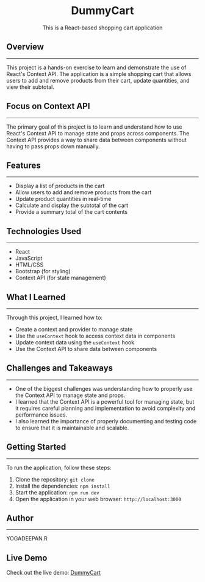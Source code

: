 # <h1 align='center'>DummyCart</h1>

<p align='center'>This is a React-based shopping cart application</p>

## Overview
-----------

This project is a hands-on exercise to learn and demonstrate the use of React's Context API. The application is a simple shopping cart that allows users to add and remove products from their cart, update quantities, and view their subtotal.

## Focus on Context API
-----------------------

The primary goal of this project is to learn and understand how to use React's Context API to manage state and props across components. The Context API provides a way to share data between components without having to pass props down manually.

## Features
------------

* Display a list of products in the cart
* Allow users to add and remove products from the cart
* Update product quantities in real-time
* Calculate and display the subtotal of the cart
* Provide a summary total of the cart contents

## Technologies Used
--------------------

* React
* JavaScript
* HTML/CSS
* Bootstrap (for styling)
* Context API (for state management)

## What I Learned
-----------------

Through this project, I learned how to:

* Create a context and provider to manage state
* Use the `useContext` hook to access context data in components
* Update context data using the `useContext` hook
* Use the Context API to share data between components

## Challenges and Takeaways
---------------------------

* One of the biggest challenges was understanding how to properly use the Context API to manage state and props.
* I learned that the Context API is a powerful tool for managing state, but it requires careful planning and implementation to avoid complexity and performance issues.
* I also learned the importance of properly documenting and testing code to ensure that it is maintainable and scalable.

## Getting Started
---------------

To run the application, follow these steps:

1. Clone the repository: `git clone `
2. Install the dependencies: `npm install`
3. Start the application: `npm run dev`
4. Open the application in your web browser: `http://localhost:3000`

## Author
------

YOGADEEPAN.R

## Live Demo

Check out the live demo: [DummyCart](https://ryd-react-dummycart.netlify.app)